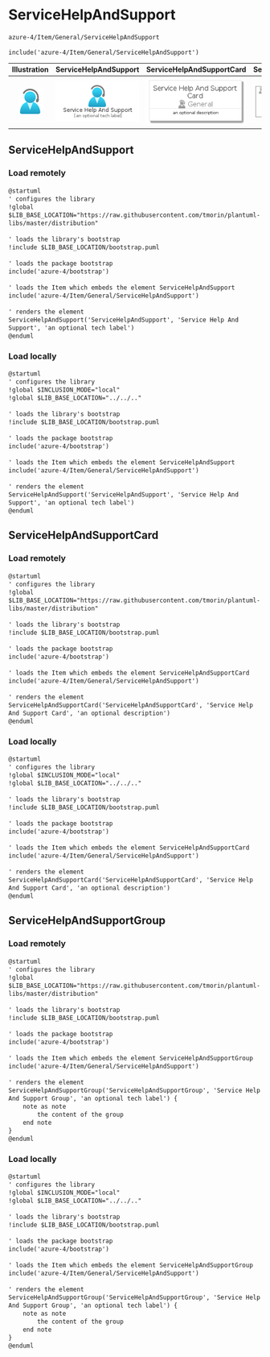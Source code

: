 # ServiceHelpAndSupport


```text
azure-4/Item/General/ServiceHelpAndSupport
```

```text
include('azure-4/Item/General/ServiceHelpAndSupport')
```



| Illustration | ServiceHelpAndSupport | ServiceHelpAndSupportCard | ServiceHelpAndSupportGroup |
| :---: | :---: | :---: | :---: |
| ![illustration for Illustration](../../../azure-4/Item/General/ServiceHelpAndSupport.png) | ![illustration for ServiceHelpAndSupport](../../../azure-4/Item/General/ServiceHelpAndSupport.Local.png) | ![illustration for ServiceHelpAndSupportCard](../../../azure-4/Item/General/ServiceHelpAndSupportCard.Local.png) | ![illustration for ServiceHelpAndSupportGroup](../../../azure-4/Item/General/ServiceHelpAndSupportGroup.Local.png) |




## ServiceHelpAndSupport

### Load remotely
```plantuml
@startuml
' configures the library
!global $LIB_BASE_LOCATION="https://raw.githubusercontent.com/tmorin/plantuml-libs/master/distribution"

' loads the library's bootstrap
!include $LIB_BASE_LOCATION/bootstrap.puml

' loads the package bootstrap
include('azure-4/bootstrap')

' loads the Item which embeds the element ServiceHelpAndSupport
include('azure-4/Item/General/ServiceHelpAndSupport')

' renders the element
ServiceHelpAndSupport('ServiceHelpAndSupport', 'Service Help And Support', 'an optional tech label')
@enduml
```

### Load locally
```plantuml
@startuml
' configures the library
!global $INCLUSION_MODE="local"
!global $LIB_BASE_LOCATION="../../.."

' loads the library's bootstrap
!include $LIB_BASE_LOCATION/bootstrap.puml

' loads the package bootstrap
include('azure-4/bootstrap')

' loads the Item which embeds the element ServiceHelpAndSupport
include('azure-4/Item/General/ServiceHelpAndSupport')

' renders the element
ServiceHelpAndSupport('ServiceHelpAndSupport', 'Service Help And Support', 'an optional tech label')
@enduml
```

## ServiceHelpAndSupportCard

### Load remotely
```plantuml
@startuml
' configures the library
!global $LIB_BASE_LOCATION="https://raw.githubusercontent.com/tmorin/plantuml-libs/master/distribution"

' loads the library's bootstrap
!include $LIB_BASE_LOCATION/bootstrap.puml

' loads the package bootstrap
include('azure-4/bootstrap')

' loads the Item which embeds the element ServiceHelpAndSupportCard
include('azure-4/Item/General/ServiceHelpAndSupport')

' renders the element
ServiceHelpAndSupportCard('ServiceHelpAndSupportCard', 'Service Help And Support Card', 'an optional description')
@enduml
```

### Load locally
```plantuml
@startuml
' configures the library
!global $INCLUSION_MODE="local"
!global $LIB_BASE_LOCATION="../../.."

' loads the library's bootstrap
!include $LIB_BASE_LOCATION/bootstrap.puml

' loads the package bootstrap
include('azure-4/bootstrap')

' loads the Item which embeds the element ServiceHelpAndSupportCard
include('azure-4/Item/General/ServiceHelpAndSupport')

' renders the element
ServiceHelpAndSupportCard('ServiceHelpAndSupportCard', 'Service Help And Support Card', 'an optional description')
@enduml
```

## ServiceHelpAndSupportGroup

### Load remotely
```plantuml
@startuml
' configures the library
!global $LIB_BASE_LOCATION="https://raw.githubusercontent.com/tmorin/plantuml-libs/master/distribution"

' loads the library's bootstrap
!include $LIB_BASE_LOCATION/bootstrap.puml

' loads the package bootstrap
include('azure-4/bootstrap')

' loads the Item which embeds the element ServiceHelpAndSupportGroup
include('azure-4/Item/General/ServiceHelpAndSupport')

' renders the element
ServiceHelpAndSupportGroup('ServiceHelpAndSupportGroup', 'Service Help And Support Group', 'an optional tech label') {
    note as note
        the content of the group
    end note
}
@enduml
```

### Load locally
```plantuml
@startuml
' configures the library
!global $INCLUSION_MODE="local"
!global $LIB_BASE_LOCATION="../../.."

' loads the library's bootstrap
!include $LIB_BASE_LOCATION/bootstrap.puml

' loads the package bootstrap
include('azure-4/bootstrap')

' loads the Item which embeds the element ServiceHelpAndSupportGroup
include('azure-4/Item/General/ServiceHelpAndSupport')

' renders the element
ServiceHelpAndSupportGroup('ServiceHelpAndSupportGroup', 'Service Help And Support Group', 'an optional tech label') {
    note as note
        the content of the group
    end note
}
@enduml
```

